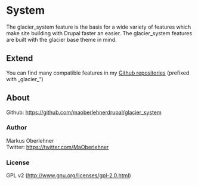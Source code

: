 # System
The glacier_system feature is the basis for a wide variety of features which make site building with Drupal faster an easier. The glacier_system features are built with the glacier base theme in mind.

## Extend
You can find many compatible features in my [Github repositories](https://github.com/maoberlehnerdrupal?tab=repositories) (prefixed with „glacier_“)

## About
Github: https://github.com/maoberlehnerdrupal/glacier_system

### Author
Markus Oberlehner  
Twitter: https://twitter.com/MaOberlehner

### License
GPL v2 (http://www.gnu.org/licenses/gpl-2.0.html)
